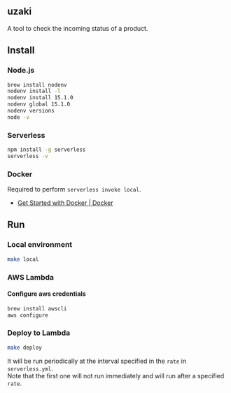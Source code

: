 ## uzaki

A tool to check the incoming status of a product.

## Install

### Node.js

```bash
brew install nodenv
nodenv install -l
nodenv install 15.1.0
nodenv global 15.1.0
nodenv versions
node -v
```

### Serverless

```bash
npm install -g serverless
serverless -v
```

### Docker

Required to perform `serverless invoke local`.

* [Get Started with Docker | Docker](https://www.docker.com/get-started)

## Run

### Local environment

```bash
make local
```

### AWS Lambda

#### Configure aws credentials

```bash
brew install awscli
aws configure 
```

### Deploy to Lambda

```bash
make deploy
```

It will be run periodically at the interval specified in the `rate` in `serverless.yml`.  
Note that the first one will not run immediately and will run after a specified `rate`.
